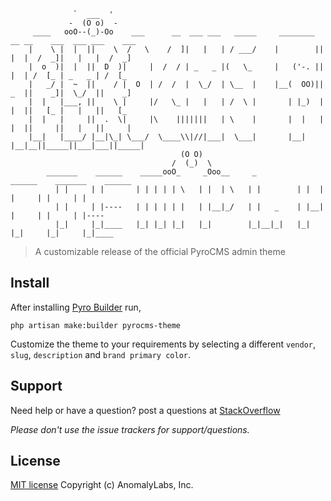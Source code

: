 ```
              `  ___  '   
             -  (O o)  -     
     ____   ooO--(_)-Oo    ___      __  ___ ___   _____     ________  __ __    ___  ___ ___    ___
    |    \ |  |  ||    \  /   \    /  ]|   |   | / ___/    |        ||  |  |  /  _]|   |   |  /  _]
    |  o  )|  |  ||  D  )|     |  /  / | _   _ |(   \_     |   ('-. ||  |  | /  [_ | _   _ | /  [_
    |   _/ |  ~  ||    / |  O  | /  /  |  \_/  | \__  |    |__(  OO)||  _  ||    _]|  \_/  ||    _]
    |  |   |___, ||    \ |     |/   \_ |   |   | /  \ |       | |_)  |  |  ||   [_ |   |   ||   [_
    |  |   |     ||  .  \|     |\    |||||||   | \    |       |  |   |  |  ||     ||   |   ||     |
    |__|   |____/ |__|\_| \___/  \____\\|//|___|  \___|       |__|   |__|__||_____||___|___||_____|
                                      (O O)
                                    /  (_)  \
        _______    ______    _____ooO_     _Ooo__     _          ______    _______    ______
          | |     | |       | | | | | \   | |  | \   | |        | |  | |     | |     | |     
          | |     | |----   | | | | | |   | |__|_/   | |   _    | |__| |     | |     | |----
          |_|     |_|____   |_| |_| |_|   |_|        |_|__|_|   |_|  |_|     |_|     |_|____

```

> A customizable release of the official PyroCMS admin theme

## Install

After installing [Pyro Builder](github.com/websemantics/builder-extension) run,

```
php artisan make:builder pyrocms-theme
```

Customize the theme to your requirements by selecting a different `vendor`, `slug`, `description` and `brand primary color`.

## Support

Need help or have a question? post a questions at [StackOverflow](https://stackoverflow.com/questions/tagged/builder-extension+pyrocms-theme-template)

*Please don't use the issue trackers for support/questions.*

## License

[MIT license](http://opensource.org/licenses/mit-license.php)
Copyright (c) AnomalyLabs, Inc.
